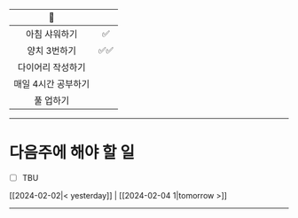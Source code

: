 
|         🐣          |     |
|:-------------------:|:---:|
|    아침 샤워하기    | ✅    |
|    양치 3번하기     | ✅✅    |
|  다이어리 작성하기  |     |
| 매일 4시간 공부하기 |     |
|      풀 업하기      |     |

----
# 다음주에 해야 할 일
- [ ] TBU 
  
[[2024-02-02|< yesterday]] | [[2024-02-04 1|tomorrow >]]  
  
---  
